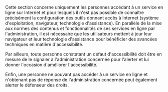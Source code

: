 Cette section concerne uniquement les personnes accédant à un service en ligne sur Internet et pour lesquels il n'est pas possible de connaître précisément la configuration des outils donnant accès à Internet (système d'exploitation, navigateur, technologie d'assistance).
En parallèle de la mise aux normes des contenus et fonctionnalités de ses services en ligne par l'administration, il est nécessaire que les utilisateurs mettent à jour leur navigateur et leur technologie d'assistance pour bénéficier des avancées techniques en matière d'accessibilité.

Par ailleurs, toute personne constatant un défaut d'accessibilité doit être en mesure de le signaler à l'administration concernée pour l'alerter et lui donner l'occasion d'améliorer l'accessibilité.

Enfin, une personne ne pouvant pas accéder à un service en ligne et n'obtenant pas de réponse de l'administration concernée peut également alerter le défenseur des droits.
